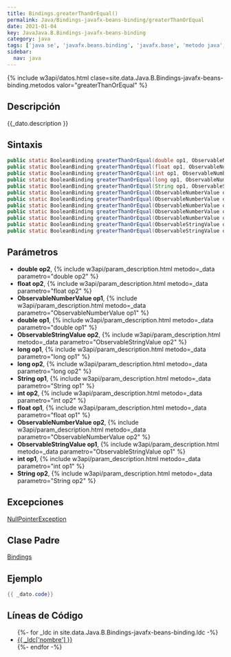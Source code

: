 ```yaml
---
title: Bindings.greaterThanOrEqual()
permalink: Java/Bindings-javafx-beans-binding/greaterThanOrEqual
date: 2021-01-04
key: JavaJava.B.Bindings-javafx-beans-binding
category: java
tags: ['java se', 'javafx.beans.binding', 'javafx.base', 'metodo java', 'JavaFX 2.0']
sidebar: 
  nav: java
---
```


{% include w3api/datos.html clase=site.data.Java.B.Bindings-javafx-beans-binding.metodos valor="greaterThanOrEqual" %}

## Descripción
{{_dato.description }}

## Sintaxis
~~~java
public static BooleanBinding greaterThanOrEqual(double op1, ObservableNumberValue op2)
public static BooleanBinding greaterThanOrEqual(float op1, ObservableNumberValue op2)
public static BooleanBinding greaterThanOrEqual(int op1, ObservableNumberValue op2)
public static BooleanBinding greaterThanOrEqual(long op1, ObservableNumberValue op2)
public static BooleanBinding greaterThanOrEqual(String op1, ObservableStringValue op2)
public static BooleanBinding greaterThanOrEqual(ObservableNumberValue op1, double op2)
public static BooleanBinding greaterThanOrEqual(ObservableNumberValue op1, float op2)
public static BooleanBinding greaterThanOrEqual(ObservableNumberValue op1, int op2)
public static BooleanBinding greaterThanOrEqual(ObservableNumberValue op1, long op2)
public static BooleanBinding greaterThanOrEqual(ObservableNumberValue op1, ObservableNumberValue op2)
public static BooleanBinding greaterThanOrEqual(ObservableStringValue op1, String op2)
public static BooleanBinding greaterThanOrEqual(ObservableStringValue op1, ObservableStringValue op2)
~~~

## Parámetros
* **double op2**,  {% include w3api/param_description.html metodo=_data parametro="double op2" %}
* **float op2**,  {% include w3api/param_description.html metodo=_data parametro="float op2" %}
* **ObservableNumberValue op1**,  {% include w3api/param_description.html metodo=_data parametro="ObservableNumberValue op1" %}
* **double op1**,  {% include w3api/param_description.html metodo=_data parametro="double op1" %}
* **ObservableStringValue op2**,  {% include w3api/param_description.html metodo=_data parametro="ObservableStringValue op2" %}
* **long op1**,  {% include w3api/param_description.html metodo=_data parametro="long op1" %}
* **long op2**,  {% include w3api/param_description.html metodo=_data parametro="long op2" %}
* **String op1**,  {% include w3api/param_description.html metodo=_data parametro="String op1" %}
* **int op2**,  {% include w3api/param_description.html metodo=_data parametro="int op2" %}
* **float op1**,  {% include w3api/param_description.html metodo=_data parametro="float op1" %}
* **ObservableNumberValue op2**,  {% include w3api/param_description.html metodo=_data parametro="ObservableNumberValue op2" %}
* **ObservableStringValue op1**,  {% include w3api/param_description.html metodo=_data parametro="ObservableStringValue op1" %}
* **int op1**,  {% include w3api/param_description.html metodo=_data parametro="int op1" %}
* **String op2**,  {% include w3api/param_description.html metodo=_data parametro="String op2" %}

## Excepciones
[NullPointerException](/Java/NullPointerException/)

## Clase Padre
[Bindings](/Java/Bindings-javafx-beans-binding/)

## Ejemplo
~~~java
{{ _dato.code}}
~~~

## Líneas de Código
<ul>
{%- for _ldc in site.data.Java.B.Bindings-javafx-beans-binding.ldc -%}
   <li>
       <a href="{{_ldc['url'] }}">{{ _ldc['nombre'] }}</a>
   </li>
{%- endfor -%}
</ul>
